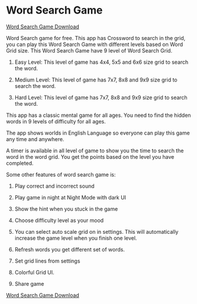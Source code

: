 # Word Search Game

[Word Search Game Download](https://play.google.com/store/apps/details?id=com.smartappspro.wordsearch)

Word Search game for free. This app has Crossword to search in the grid, you can play this Word Search Game with different levels based on Word Grid size. This Word Search Game have 9 level of Word Search Grid.

1. Easy Level: This level of game has 4x4, 5x5 and 6x6 size grid to search the word.

2. Medium Level: This level of game has 7x7, 8x8 and 9x9 size grid to search the word.

3. Hard Level: This level of game has 7x7, 8x8 and 9x9 size grid to search the word.

This app has a classic mental game for all ages. You need to find the hidden words in 9 levels of difficulty for all ages.

The app shows worlds in English Language so everyone can play this game any time and anywhere.

A timer is available in all level of game to show you the time to search the word in the word grid. You get the points based on the level you have completed.

Some other features of word search game is:

1. Play correct and incorrect sound

2. Play game in night at Night Mode with dark UI

3. Show the hint when you stuck in the game

4. Choose difficulty level as your mood

5. You can select auto scale grid on in settings. This will automatically increase the game level when you finish one level.

4. Refresh words you get different set of words.

5. Set grid lines from settings

6. Colorful Grid UI.

7. Share game

[Word Search Game Download](https://play.google.com/store/apps/details?id=com.smartappspro.wordsearch)

 
